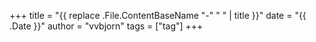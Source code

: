 +++
title = "{{ replace .File.ContentBaseName "-" " " | title }}"
date = "{{ .Date }}"
author = "vvbjorn"
tags = ["tag"]
+++